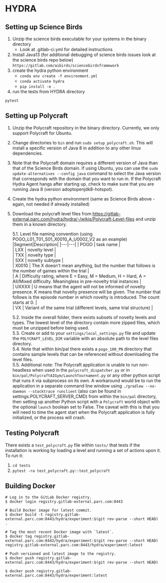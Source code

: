 # HYDRA
## Setting up Science Birds
1. Unzip the science birds executable for your systems in the binary directory
   - Look at .gitlab-ci.yml for detailed instructions
2. Install Java13 (for additional debugging of science birds issues look at the science birds repo below)
```https://gitlab.com/aibirds/sciencebirdsframework```
3. create the hydra python environment
   - ```conda env create -f environment.yml```
   - ```conda activate hydra```
   - `pip install -e .`
4. run the tests from HYDRA directory
```
pytest
```
## Setting up Polycraft
1. Unzip the Polycraft repository in the binary directory.  Currently, we only support Polycraft for Ubuntu.
2. Change directories to `bin` and run `sudo setup_polycraft.sh`.  This will install a specific version of Java 8 in addition to any other linux dependencies.  
3. Note that the Polycraft domain requires a different version of Java than that of the Science Birds domain.  If using Ubuntu, you can use the `sudo update-alternatives --config java` command to select the Java version that corresponds with the domain that you want to run in.  If the Polycraft Hydra Agent hangs after starting up, check to make sure that you are running Java 8 (version adoptopenjdk8-hotspot). 
4. Create the hydra python environment (same as Science Birds above - again, not needed if already installed)
5. Download the polycraft level files from https://gitlab-external.parc.com/hydra/hydra/-/wikis/Polycraft-Level-files and unzip them in a known directory.  

   5.1. Level file naming convention (using POGO_L01_T01_S01_X0010_A_U0002_V2 as an example)
      |Segment|Description|
      |---|---|
      | POGO | task name |  
      | LXX | novelty level |  
      | TXX | novelty type |  
      | SXX | novelty subtype |  
      | X0010 | The X doesn't mean anything, but the number that follows is the number of games within the trial |  
      | A | Difficulty rating, where E = Easy, M = Medium, H = Hard, A = All/Mixed difficulty.  Meaningless in pre-novelty trial instances |  
      | UXXXX | U means that the agent will not be informed of novelty presence. K means that novelty presence will be given.  The number that follows is the episode number in which novelty is introduced.  The count starts at 0. |  
      | VX | Variant of the same trial (different levels, same trial structure) |  
      
   5.2. Inside the overall folder, there exists subsets of novelty levels and types. The lowest level of the directory contain more zipped files, which must be unzipped before being used.  
   5.3. Create or add to your `settings/local_settings.py` file and update the `POLYCRAFT_LEVEL_DIR` variable with an absolute path to the level files directory.  
   5.4. Note that within bin/pal there exists a `pogo_100_PN` directory that contains sample levels that can be referenced without downloading the level files.  
   5.5. Additional note: The Polycraft application is unable to run non-headless when used in the `polycraft_dispatcher.py` or in `bin/pal/PolycraftAIGym/LaunchTournament.py` or any other python script that runs it via subprocess on its own.  A workaround would be to run the application in a separate command line window using `./gradlew --no-daemon --stacktrace runclient` (also can be found in settings.POLYCRAFT_SERVER_CMD) from within the `bin/pal` directory, then setting up another Python script with a `Polycraft` world object with the optional `launch` boolean set to False. The caveat with this is that you will need to time the agent start when the Polycraft application is fully initialized, or the process will crash.  

## Testing Polycraft
   There exists a `test_polycraft.py` file within `tests/` that tests if the installation is working by loading a level and running a set of actions upon it.  To run it:  
   1. `cd tests`
   2. `pytest -ra test_polycraft.py::test_polycraft`


## Building Docker

```
# Log in to the GitLab Docker registry.
$ docker login registry.gitlab-external.parc.com:8443

# Build Docker image for latest commit.
$ docker build -t registry.gitlab-external.parc.com:8443/hydra/experiment:$(git rev-parse --short HEAD) .

# Tag the most recent Docker image with `latest`.
$ docker tag registry.gitlab-external.parc.com:8443/hydra/experiment:$(git rev-parse --short HEAD) registry.gitlab-external.parc.com:8443/hydra/experiment:latest

# Push versioned and latest image to the registry.
$ docker push registry.gitlab-external.parc.com:8443/hydra/experiment:$(git rev-parse --short HEAD)

$ docker push registry.gitlab-external.parc.com:8443/hydra/experiment:latest
```
